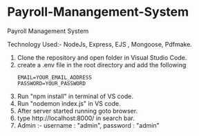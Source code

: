 # Payroll-Manangement-System
Payroll Management System 

Technology Used:-
NodeJs, Express, EJS , Mongoose, Pdfmake.



1. Clone the repository and open folder in Visual Studio Code.
2. create a .env file in the root directory and add the following
    ```
    EMAIL=YOUR_EMAIL_ADDRESS
    PASSWORD=YOUR_PASSWORD
    ```
3. Run "npm install" in terminal of VS code.
4. Run "nodemon index.js" in VS code.
5. After server started running goto browser.
6. type http://localhost:8000/ in search bar.    
7. Admin :-
    username : "admin",
    password : "admin"
